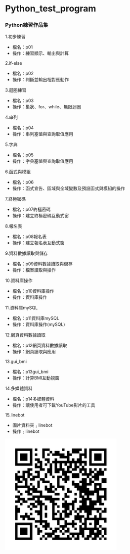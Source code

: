 # Python_test_program
### Python練習作品集

1.初步練習
* 檔名：p01
* 操作：練習顯示、輸出與計算

2.if-else
* 檔名：p02
* 操作：判斷並輸出相對應動作

3.迴圈練習
* 檔名：p03
* 操作：巢狀、for、while、無限迴圈

4.串列
* 檔名：p04
* 操作：串列塞值與查詢取值應用

5.字典
* 檔名：p05
* 操作：字典塞值與查詢取值應用

6.函式與模組
* 檔名：p06
* 操作：函式宣告、區域與全域變數及預設函式與模組的操作

7.終極密碼
* 檔名：p07終極密碼
* 操作：建立終極密碼互動式窗

8.報名表
* 檔名：p08報名表
* 操作：建立報名表互動式窗

9.資料數據讀取與儲存
* 檔名：p09資料數據讀取與儲存
* 操作：檔案讀取與操作

10.資料庫操作
* 檔名：p10資料庫操作
* 操作：資料庫操作

11.資料庫mySQL
* 檔名：p11資料庫mySQL
* 操作：資料庫操作(mySQL)

12.網頁資料數據讀取
* 檔名：p12網頁資料數據讀取
* 操作：網頁讀取與應用

13.gui_bmi
* 檔名：p13gui_bmi
* 操作：計算BMI互動視窗

14.多媒體資料
* 檔名：p14多媒體資料
* 操作：讓使用者可下載YouTube影片的工具

15.linebot
* 圖片資料夾﹔linebot
* 操作﹔linebot

![linebot](https://github.com/yuyapatty/Python_test_program/blob/master/linebot/bottestQRcode.png?raw=true)
